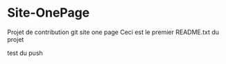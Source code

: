 Site-OnePage
============

Projet de contribution git site one page
Ceci est le premier README.txt  du projet

test du push 